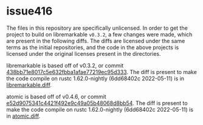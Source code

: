 # issue416

The files in this repository are specifically unlicensed. In order to get the project to build on libremarkable `v0.3.2`, a few changes were made, which are present in the following diffs. The diffs are licensed under the same terms as the initial repositories, and the code in the above projects is licensed under the original licenses present in the directories.

libremarkable is based off of v0.3.2, or commit [438bb71e8017c5e632fbba1afae77219ec95d333](https://github.com/canselcik/libremarkable/commit/438bb71e8017c5e632fbba1afae77219ec95d333). The diff is present to make the code compile on rustc 1.62.0-nightly (6dd68402c 2022-05-11) is in [libremarkable.diff](/libremarkable.diff).

atomic is based off of v0.4.6, or commit [e52d9075341c4421f492e9c49a05b48068d8bb54](https://github.com/Amanieu/atomic-rs/commit/e52d9075341c4421f492e9c49a05b48068d8bb54). The diff is present to make the code compile on rustc 1.62.0-nightly (6dd68402c 2022-05-11) is in [atomic.diff](/atomic.diff).
